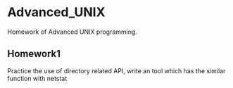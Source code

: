 # Advanced_UNIX

Homework of Advanced UNIX programming.

## Homework1
Practice the use of directory related API, write an tool which has the similar function with netstat
